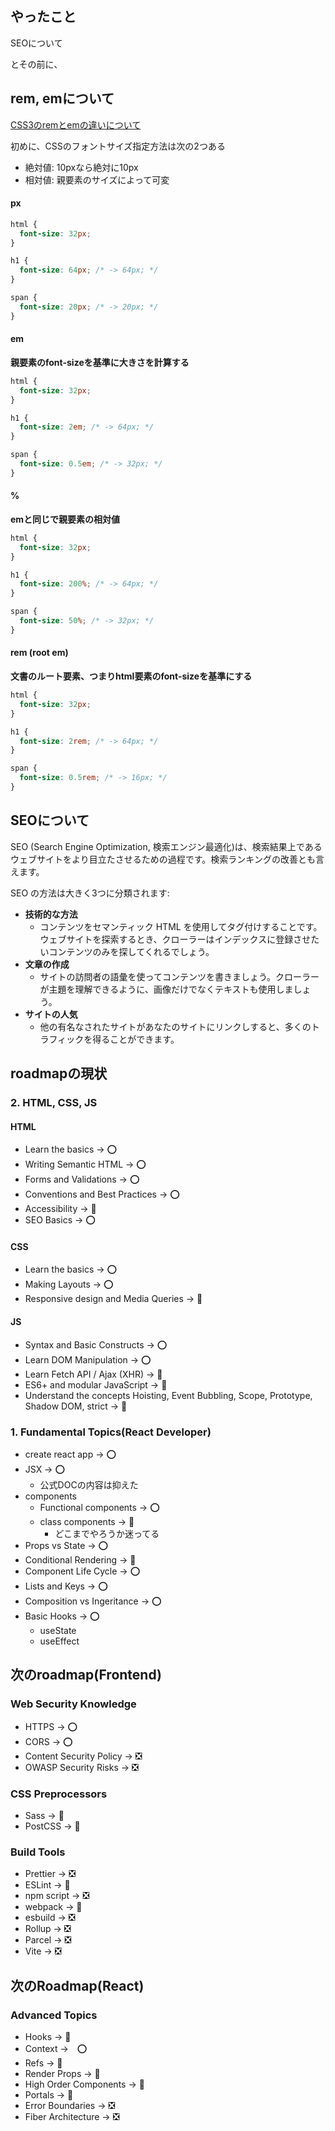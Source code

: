 ## やったこと
SEOについて

とその前に、
## rem, emについて
[CSS3のremとemの違いについて](https://qiita.com/masarufuruya/items/bb40d7e39f56e6c25f0d)   

初めに、CSSのフォントサイズ指定方法は次の2つある  
- 絶対値: 10pxなら絶対に10px
- 相対値: 親要素のサイズによって可変

#### px
```css
html {
  font-size: 32px;
}

h1 {
  font-size: 64px; /* -> 64px; */
}

span {
  font-size: 20px; /* -> 20px; */
}
```

#### em
**親要素のfont-sizeを基準に大きさを計算する**  

```css
html {
  font-size: 32px;
}

h1 {
  font-size: 2em; /* -> 64px; */
}

span {
  font-size: 0.5em; /* -> 32px; */
}
```

#### %

**emと同じで親要素の相対値**  

```css
html {
  font-size: 32px;
}

h1 {
  font-size: 200%; /* -> 64px; */
}

span {
  font-size: 50%; /* -> 32px; */
}
```

#### rem (root em)

**文書のルート要素、つまりhtml要素のfont-sizeを基準にする**

```css
html {
  font-size: 32px;
}

h1 {
  font-size: 2rem; /* -> 64px; */
}

span {
  font-size: 0.5rem; /* -> 16px; */
}
```


## SEOについて
SEO (Search Engine Optimization, 検索エンジン最適化)は、検索結果上であるウェブサイトをより目立たさせるための過程です。検索ランキングの改善とも言えます。  

SEO の方法は大きく3つに分類されます:

- **技術的な方法**
  - コンテンツをセマンティック HTML を使用してタグ付けすることです。ウェブサイトを探索するとき、クローラーはインデックスに登録させたいコンテンツのみを探してくれるでしょう。
- **文章の作成**
  - サイトの訪問者の語彙を使ってコンテンツを書きましょう。クローラーが主題を理解できるように、画像だけでなくテキストも使用しましょう。
- **サイトの人気**
  - 他の有名なされたサイトがあなたのサイトにリンクしすると、多くのトラフィックを得ることができます。

## roadmapの現状
### 2. HTML, CSS, JS
#### HTML
- Learn the basics -> ⭕️
- Writing Semantic HTML -> ⭕️
- Forms and Validations -> ⭕️
- Conventions and Best Practices -> ⭕️
- Accessibility -> 🔺
- SEO Basics -> ⭕️

#### CSS
- Learn the basics -> ⭕️
- Making Layouts -> ⭕️
- Responsive design and Media Queries -> 🔺

#### JS
- Syntax and Basic Constructs -> ⭕️
- Learn DOM Manipulation -> ⭕️
- Learn Fetch API / Ajax (XHR) -> 🔺
- ES6+ and modular JavaScript -> 🔺
- Understand the concepts Hoisting, Event Bubbling, Scope, Prototype, Shadow DOM, strict -> 🔺




### 1. Fundamental Topics(React Developer)

- create react app -> ⭕️
- JSX -> ⭕️
  - 公式DOCの内容は抑えた
- components
  - Functional components -> ⭕️
  - class components -> 🔺
    - どこまでやろうか迷ってる
- Props vs State -> ⭕️
- Conditional Rendering -> 🔺
- Component Life Cycle -> ⭕️
- Lists and Keys -> ⭕️
- Composition vs Ingeritance -> ⭕️
- Basic Hooks -> ⭕️
  - useState
  - useEffect


## 次のroadmap(Frontend)
### Web Security Knowledge
- HTTPS -> ⭕️
- CORS -> ⭕️
- Content Security Policy -> ❎
- OWASP Security Risks -> ❎

### CSS Preprocessors
- Sass -> 🔺
- PostCSS -> 🔺

### Build Tools 
- Prettier -> ❎
- ESLint -> 🔺
- npm script -> ❎
- webpack -> 🔺
- esbuild -> ❎
- Rollup -> ❎
- Parcel -> ❎
- Vite -> ❎


## 次のRoadmap(React)
### Advanced Topics
- Hooks -> 🔺
- Context ->　⭕️
- Refs -> 🔺
- Render Props -> 🔺
- High Order Components -> 🔺
- Portals -> 🔺
- Error Boundaries -> ❎
- Fiber Architecture -> ❎



